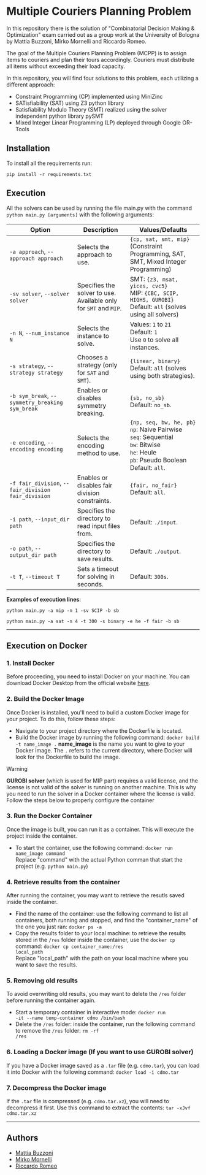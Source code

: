 # Multiple Couriers Planning Problem
In this repository there is the solution of "Combinatorial Decision Making & Optimization" exam carried out as a group work at the University of Bologna by Mattia Buzzoni, Mirko Mornelli and Riccardo Romeo.

The goal of the Multiple Couriers Planning Problem (MCPP) is to assign items to couriers and plan their tours accordingly. Couriers must distribute all items without exceeding their load capacity.

In this repository, you will find four solutions to this problem, each utilizing a different approach:
- Constraint Programming (CP) implemented using MiniZinc
- SATisfiability (SAT) using Z3 python library
- Satisfiability Modulo Theory (SMT) realized using the solver independent python library pySMT
- Mixed Integer Linear Programming (LP) deployed through Google OR-Tools

## Installation
To install all the requirements run:
```
pip install -r requirements.txt
```

## Execution
All the solvers can be used by running the file main.py with the command ``` python main.py [arguments] ``` with the following arguments:

| **Option**               | **Description**                                                                                                                                                         | **Values/Defaults**                                                                                                         |
|---------------------------|-------------------------------------------------------------------------------------------------------------------------------------------------------------------------|----------------------------------------------------------------------------------------------------------------------------|
| `-a approach`, `--approach approach` | Selects the approach to use.                                                                                                                              | `{cp, sat, smt, mip}` (Constraint Programming, SAT, SMT, Mixed Integer Programming)                                         |
| `-sv solver`, `--solver solver`      | Specifies the solver to use. Available only for `SMT` and `MIP`.                                                                                            | SMT: `{z3, msat, yices, cvc5}` <br> MIP: `{CBC, SCIP, HIGHS, GUROBI}` <br> Default: `all` (solves using all solvers)         |
| `-n N`, `--num_instance N`           | Selects the instance to solve.                                                                                                                            | Values: `1` to `21` <br> Default: `1` <br> Use `0` to solve all instances.                                                 |
| `-s strategy`, `--strategy strategy` | Chooses a strategy (only for `SAT` and `SMT`).                                                                                                             | `{linear, binary}` <br> Default: `all` (solves using both strategies).                                                     |
| `-b sym_break`, `--symmetry_breaking sym_break` | Enables or disables symmetry breaking.                                                                                                            | `{sb, no_sb}` <br> Default: `no_sb`.                                                                                       |
| `-e encoding`, `--encoding encoding` | Selects the encoding method to use.                                                                                                                        | `{np, seq, bw, he, pb}` <br> `np`: Naive Pairwise <br> `seq`: Sequential <br> `bw`: Bitwise <br> `he`: Heule <br> `pb`: Pseudo Boolean <br> Default: `all`. |
| `-f fair_division`, `--fair_division fair_division` | Enables or disables fair division constraints.                                                                                                     | `{fair, no_fair}` <br> Default: `all`.                                                                                     |
| `-i path`, `--input_dir path`        | Specifies the directory to read input files from.                                                                                                           | Default: `./input`.                                                                                                        |
| `-o path`, `--output_dir path`       | Specifies the directory to save results.                                                                                                                    | Default: `./output`.                                                                                                       |
| `-t T`, `--timeout T`                | Sets a timeout for solving in seconds.                                                                                                                     | Default: `300s`.                                                                                                           |

**Examples of execution lines**:
```
python main.py -a mip -n 1 -sv SCIP -b sb
```
```
python main.py -a sat -n 4 -t 300 -s binary -e he -f fair -b sb
```

---
## Execution on Docker

### 1. Install Docker
Before proceeding, you need to install Docker on your machine. You can download Docker Desktop from the official website [here](https://www.docker.com/products/docker-desktop/).

### 2. Build the Docker Image
Once Docker is installed, you'll need to build a custom Docker image for your project. To do this, follow these steps:
- Navigate to your project directory where the Dockerfile is located.
- Build the Docker image by running the following command:
  ```docker build -t name_image .```
**name_image** is the name you want to give to your Docker image. The `.` refers to the current directory, where Docker will look for the Dockerfile to build the image.

> [!WARNING]
> **GUROBI solver** (which is used for MIP part) requires a valid license, and the license is not valid of the solver is running on another machine. This is why you need to run the solver in a Docker container where the license is valid. Follow the steps below to properly configure the container

### 3. Run the Docker Container
Once the image is built, you can run it as a container. This will execute the project inside the container.
- To start the container, use the following command: <code>docker run name_image command</code> <br>
Replace "command" with the actual Python comman that start the project (e.g. <code>python main.py</code>)

### 4. Retrieve results from the container
After running the container, you may want to retrieve the resutls saved inside the container. 
- Find the name of the container: use the following command to list all containers, both running and stopped, and find the "container_name" of the one you just ran: <code>docker ps -a</code> <br>
- Copy the results folder to your local machine: to retrieve the results stored in the <code>/res</code> folder inside the container, use the <code>docker cp</code> command: <code>docker cp container_name:/res local_path</code> <br>
Replace "local_path" with the path on your local machine where you want to save the results.

### 5. Removing old results
To avoid overwriting old results, you may want to delete the <code>/res</code> folder before running the container again.
- Start a temporary container in interactive mode: <code>docker run -it --name temp-container cdmo /bin/bash</code> <br>
- Delete the <code>/res</code> folder: inside the container, run the following command to remove the <code>/res</code> folder: <code>rm -rf /res</code> <br>

### 6. Loading a Docker image (If you want to use GUROBI solver)
If you have a Docker image saved as a <code>.tar</code> file (e.g. <code>cdmo.tar</code>), you can load it into Docker with the following command: <code>docker load -i cdmo.tar</code>


### 7. Decompress the Docker image
If the <code>.tar</code> file is compressed (e.g. <code>cdmo.tar.xz</code>), you will need to decompress it first. Use this command to extract the contents: <code>tar -xJvf cdmo.tar.xz</code>

---
## Authors
  - [Mattia Buzzoni](https://github.com/mattibuzzo13) 
  - [Mirko Mornelli](https://github.com/mirkomornelli)
  - [Riccardo Romeo](https://github.com/RiccardoRomeo01) 
